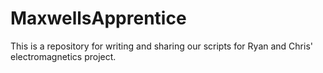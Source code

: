# MaxwellsApprentice
This is a repository for writing and sharing our scripts for Ryan and Chris' electromagnetics project.
